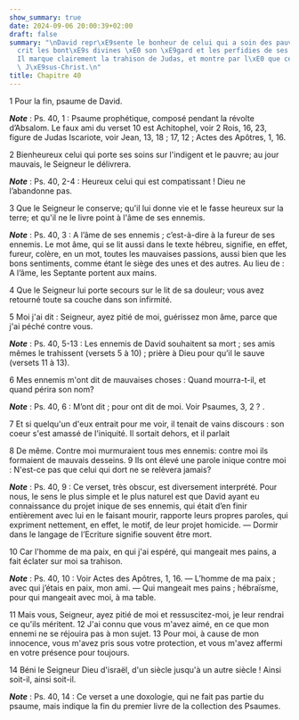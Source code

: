 ```yaml
---
show_summary: true
date: 2024-09-06 20:00:39+02:00
draft: false
summary: "\nDavid repr\xE9sente le bonheur de celui qui a soin des pauvres.\nIl d\xE9\
  crit les bont\xE9s divines \xE0 son \xE9gard et les perfidies de ses ennemis.\n\
  Il marque clairement la trahison de Judas, et montre par l\xE0 que ce psaume regarde\
  \ J\xE9sus-Christ.\n"
title: Chapitre 40
---
```





1 Pour la fin, psaume de David.

***Note*** :  Ps. 40, 1 : Psaume prophétique, composé pendant la révolte d’Absalom. Le faux ami du verset 10 est Achitophel, voir 2 Rois, 16, 23, figure de Judas Iscariote, voir Jean, 13, 18 ; 17, 12 ; Actes des Apôtres, 1, 16.


2 Bienheureux celui qui porte ses soins sur l'indigent et le pauvre; au jour mauvais, le Seigneur le délivrera.

***Note*** :  Ps. 40, 2-4 : Heureux celui qui est compatissant ! Dieu ne l’abandonne pas.

3 Que le Seigneur le conserve; qu'il lui donne vie et le fasse heureux sur la terre; et qu'il ne le livre point à l'âme de ses ennemis.

***Note*** :  Ps. 40, 3 : A l’âme de ses ennemis ; c’est-à-dire à la fureur de ses ennemis. Le mot âme, qui se lit aussi dans le texte hébreu, signifie, en effet, fureur, colère, en un mot, toutes les mauvaises passions, aussi bien que les bons sentiments, comme étant le siège des unes et des autres. Au lieu de : A l’âme, les Septante portent aux mains.

4 Que le Seigneur lui porte secours sur le lit de sa douleur; vous avez retourné toute sa couche dans son infirmité.


5 Moi j'ai dit : Seigneur, ayez pitié de moi, guérissez mon âme, parce que j'ai péché contre vous.

***Note*** :  Ps. 40, 5-13 : Les ennemis de David souhaitent sa mort ; ses amis mêmes le trahissent (versets 5 à 10) ; prière à Dieu pour qu’il le sauve (versets 11 à 13).

6 Mes ennemis m'ont dit de mauvaises choses : Quand mourra-t-il, et quand périra son nom?

***Note*** :  Ps. 40, 6 : M’ont dit ; pour ont dit de moi. Voir Psaumes, 3, 2 ? .

7 Et si quelqu'un d'eux entrait pour me voir, il tenait de vains discours : son coeur s'est amassé de l'iniquité. Il sortait dehors, et il parlait


8 De même. Contre moi murmuraient tous mes ennemis: contre moi ils formaient de mauvais desseins. 9 Ils ont élevé une parole inique contre moi : N'est-ce pas que celui qui dort ne se relèvera jamais?

***Note*** :  Ps. 40, 9 : Ce verset, très obscur, est diversement interprété. Pour nous, le sens le plus simple et le plus naturel est que David ayant eu connaissance du projet inique de ses ennemis, qui était d’en finir entièrement avec lui en le faisant mourir, rapporte leurs propres paroles, qui expriment nettement, en effet, le motif, de leur projet homicide. ― Dormir dans le langage de l’Ecriture signifie souvent être mort.

10 Car l'homme de ma paix, en qui j'ai espéré, qui mangeait mes pains, a fait éclater sur moi sa trahison.

***Note*** :  Ps. 40, 10 : Voir Actes des Apôtres, 1, 16. ― L’homme de ma paix ; avec qui j’étais en paix, mon ami. ― Qui mangeait mes pains ; hébraïsme, pour qui mangeait avec moi, à ma table.


11 Mais vous, Seigneur, ayez pitié de moi et ressuscitez-moi, je leur rendrai ce qu'ils méritent. 12 J'ai connu que vous m'avez aimé, en ce que mon ennemi ne se réjouira pas à mon sujet. 13 Pour moi, à cause de mon innocence, vous m'avez pris sous votre protection, et vous m'avez affermi en votre présence pour toujours.


14 Béni le Seigneur Dieu d'israël, d'un siècle jusqu'à un autre siècle ! Ainsi soit-il, ainsi soit-il.

***Note*** :  Ps. 40, 14 : Ce verset a une doxologie, qui ne fait pas partie du psaume, mais indique la fin du premier livre de la collection des Psaumes.

